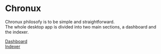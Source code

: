 # Chronux

Chronux philosofy is to be simple and straightforward.  
The whole desktop app is divided into two main sections, a dashboard and the indexer.

[Dashboard](./documentation/chronux/dashboard/index.md?id=dashboard)  
[Indexer](./documentation/chronux/indexer/index.md)
